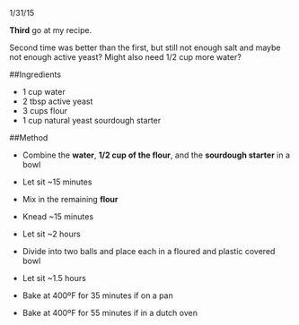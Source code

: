 1/31/15

**Third** go at my recipe.

Second time was better than the first, but still not enough salt and maybe not enough active yeast? Might also need 1/2 cup more water?

##Ingredients
- 1 cup water
- 2 tbsp active yeast
- 3 cups flour
- 1 cup natural yeast sourdough starter

##Method
- Combine the **water**, **1/2 cup of the flour**, and the **sourdough starter** in a bowl
- Let sit ~15 minutes
- Mix in the remaining **flour**
- Knead ~15 minutes
- Let sit ~2 hours

- Divide into two balls and place each in a floured and plastic covered bowl
- Let sit ~1.5 hours
- Bake at 400ºF for 35 minutes if on a pan
- Bake at 400ºF for 55 minutes if in a dutch oven